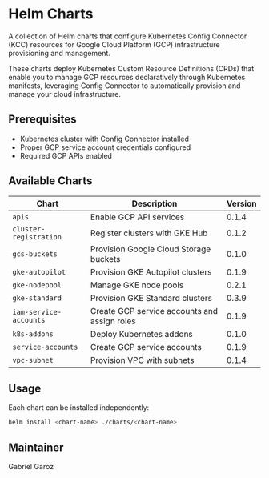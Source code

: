 # Helm Charts

A collection of Helm charts that configure Kubernetes Config Connector (KCC) resources for Google Cloud Platform (GCP) infrastructure provisioning and management.

These charts deploy Kubernetes Custom Resource Definitions (CRDs) that enable you to manage GCP resources declaratively through Kubernetes manifests, leveraging Config Connector to automatically provision and manage your cloud infrastructure.

## Prerequisites

- Kubernetes cluster with Config Connector installed
- Proper GCP service account credentials configured
- Required GCP APIs enabled

## Available Charts

| Chart | Description | Version |
|-------|-------------|---------|
| `apis` | Enable GCP API services | 0.1.4 |
| `cluster-registration` | Register clusters with GKE Hub | 0.1.2 |
| `gcs-buckets` | Provision Google Cloud Storage buckets | 0.1.0 |
| `gke-autopilot` | Provision GKE Autopilot clusters | 0.1.9 |
| `gke-nodepool` | Manage GKE node pools | 0.2.1 |
| `gke-standard` | Provision GKE Standard clusters | 0.3.9 |
| `iam-service-accounts` | Create GCP service accounts and assign roles | 0.1.9 |
| `k8s-addons` | Deploy Kubernetes addons | 0.1.0 |
| `service-accounts` | Create GCP service accounts | 0.1.9 |
| `vpc-subnet` | Provision VPC with subnets | 0.1.4 |

## Usage

Each chart can be installed independently:

```bash
helm install <chart-name> ./charts/<chart-name>
```

## Maintainer

Gabriel Garoz
